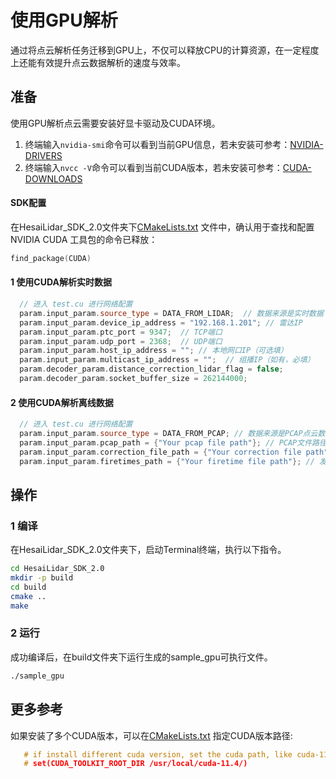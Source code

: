 # 使用GPU解析
通过将点云解析任务迁移到GPU上，不仅可以释放CPU的计算资源，在一定程度上还能有效提升点云数据解析的速度与效率。


## 准备
使用GPU解析点云需要安装好显卡驱动及CUDA环境。
1. 终端输入`nvidia-smi`命令可以看到当前GPU信息，若未安装可参考：[NVIDIA-DRIVERS](https://www.nvidia.cn/drivers/)
2. 终端输入`nvcc -V`命令可以看到当前CUDA版本，若未安装可参考：[CUDA-DOWNLOADS](https://developer.nvidia.com/cuda-downloads)

#### SDK配置
在HesaiLidar_SDK_2.0文件夹下[CMakeLists.txt](../CMakeLists.txt) 文件中，确认用于查找和配置 NVIDIA CUDA 工具包的命令已释放：
```cpp
find_package(CUDA)
```

#### 1 使用CUDA解析实时数据
```cpp
  // 进入 test.cu 进行网络配置
  param.input_param.source_type = DATA_FROM_LIDAR;  // 数据来源是实时数据
  param.input_param.device_ip_address = "192.168.1.201"; // 雷达IP
  param.input_param.ptc_port = 9347;  // TCP端口
  param.input_param.udp_port = 2368;  // UDP端口
  param.input_param.host_ip_address = ""; // 本地网口IP（可选填）
  param.input_param.multicast_ip_address = "";  // 组播IP（如有，必填）
  param.decoder_param.distance_correction_lidar_flag = false;
  param.decoder_param.socket_buffer_size = 262144000;
  ```
#### 2 使用CUDA解析离线数据
```cpp
  // 进入 test.cu 进行网络配置
  param.input_param.source_type = DATA_FROM_PCAP; // 数据来源是PCAP点云数据
  param.input_param.pcap_path = {"Your pcap file path"}; // PCAP文件路径
  param.input_param.correction_file_path = {"Your correction file path"}; // 角度修正文件（必填项）
  param.input_param.firetimes_path = {"Your firetime file path"}; // 发光时刻修正文件（选填项）
   ```


## 操作
### 1 编译
在HesaiLidar_SDK_2.0文件夹下，启动Terminal终端，执行以下指令。
```bash
cd HesaiLidar_SDK_2.0
mkdir -p build 
cd build
cmake ..
make
```

### 2 运行
成功编译后，在build文件夹下运行生成的sample_gpu可执行文件。
```bash
./sample_gpu
```


## 更多参考
如果安装了多个CUDA版本，可以在[CMakeLists.txt](../CMakeLists.txt) 指定CUDA版本路径:

```cpp
   # if install different cuda version, set the cuda path, like cuda-11.4
   # set(CUDA_TOOLKIT_ROOT_DIR /usr/local/cuda-11.4/)
   ```
